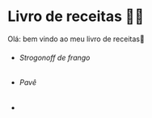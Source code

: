 # Livro de receitas :man_cook:

Olá: bem vindo ao meu livro de receitas:wave:

- ###### Strogonoff de frango

- ###### Pavê

- 



